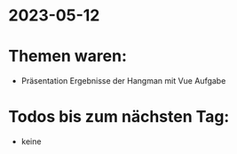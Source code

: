 # 2023-05-12

# Themen waren:

- Präsentation Ergebnisse der Hangman mit Vue Aufgabe

# Todos bis zum nächsten Tag:

- keine
